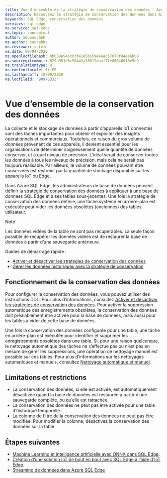 ```yaml
---
title: Vue d’ensemble de la stratégie de conservation des données - Azure SQL Edge
description: Découvrez la stratégie de conservation des données dans Azure SQL Edge
keywords: SQL Edge, conservation des données
services: sql-edge
ms.service: sql-edge
ms.topic: conceptual
author: SQLSourabh
ms.author: sourabha
ms.reviewer: sstein
ms.date: 09/04/2020
ms.openlocfilehash: bb059a946c03f41e5b65944eec67070f84ee6b08
ms.sourcegitcommit: 829d951d5c90442a38012daaf77e86046018e5b9
ms.translationtype: HT
ms.contentlocale: fr-FR
ms.lasthandoff: 10/09/2020
ms.locfileid: "90976333"
---
```

# <a name="data-retention-overview"></a>Vue d’ensemble de la conservation des données

La collecte et le stockage de données à partir d’appareils IoT connectés sont des tâches importantes pour obtenir et exploiter des insights opérationnels et commerciaux. Toutefois, en raison du gros volume de données provenant de ces appareils, il devient essentiel pour les organisations de déterminer soigneusement quelle quantité de données conserver, et à quel niveau de précision. L’idéal serait de conserver toutes les données à tous les niveaux de précision, mais cela ne serait pas toujours réalisable. Par ailleurs, le volume de données pouvant être conservées est restreint par la quantité de stockage disponible sur les appareils IoT ou Edge. 

Dans Azure SQL Edge, les administrateurs de base de données peuvent définir la stratégie de conservation des données à appliquer à une base de données SQL Edge et à ses tables sous-jacentes. Une fois la stratégie de conservation des données définie, une tâche système en arrière-plan est exécutée pour vider les données obsolètes (anciennes) des tables utilisateur. 

> [!Note]
> Les données vidées de la table ne sont pas récupérables. La seule façon possible de récupérer les données vidées est de restaurer la base de données à partir d’une sauvegarde antérieure.

Guides de démarrage rapide :

- [Activer et désactiver les stratégies de conservation des données](data-retention-enable-disable.md)
- [Gérer les données historiques avec la stratégie de conservation](data-retention-cleanup.md)

## <a name="how-data-retention-works"></a>Fonctionnement de la conservation des données

Pour configurer la conservation des données, vous pouvez utiliser des instructions DDL. Pour plus d’informations, consultez [Activer et désactiver les stratégies de conservation des données](data-retention-enable-disable.md). Pour activer la suppression automatique des enregistrements obsolètes, la conservation des données doit préalablement être activée pour la base de données, mais aussi pour les tables à vider de cette base de données. 

Une fois la conservation des données configurée pour une table, une tâche en arrière-plan est exécutée pour identifier et supprimer les enregistrements obsolètes dans une table. Si, pour une raison quelconque, le nettoyage automatique des tâches ne s’effectue pas ou n’est pas en mesure de gérer les suppressions, une opération de nettoyage manuel est possible sur ces tables. Pour plus d’informations sur les nettoyages automatiques et manuels, consultez [Nettoyage automatique et manuel](data-retention-cleanup.md).

## <a name="limitations-and-restrictions"></a>Limitations et restrictions

- La conservation des données, si elle est activée, est automatiquement désactivée quand la base de données est restaurée à partir d’une sauvegarde complète, ou qu’elle est rattachée. 
- La conservation des données ne peut pas être activée pour une table d’historique temporelle.
- La colonne de filtre de la conservation des données ne peut pas être modifiée. Pour modifier la colonne, désactivez la conservation des données sur la table.  

## <a name="next-steps"></a>Étapes suivantes

- [Machine Learning et intelligence artificielle avec ONNX dans SQL Edge](onnx-overview.md).
- [Création d’une solution IoT de bout en bout avec SQL Edge à l’aide d’IoT Edge](tutorial-deploy-azure-resources.md).
- [Streaming de données dans Azure SQL Edge](stream-data.md)

